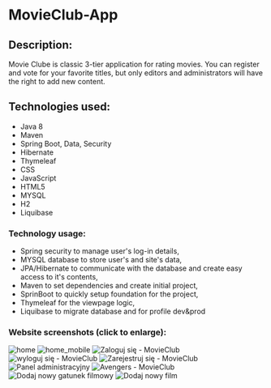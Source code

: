 # MovieClub-App

## Description:
Movie Clube is classic 3-tier application for rating movies. You can register and vote for
your favorite titles, but only editors and administrators will have the right
to add new content.

## Technologies used:
- Java 8
- Maven
- Spring Boot, Data, Security
- Hibernate
- Thymeleaf
- CSS
- JavaScript
- HTML5
- MYSQL
- H2
- Liquibase

### Technology usage:
- Spring security to manage user's log-in details,
- MYSQL database to store user's and site's data,
- JPA/Hibernate to communicate with the database and create easy access to it's contents,
- Maven to set dependencies and create initial project,
- SprinBoot to quickly setup foundation for the project,
- Thymeleaf for the viewpage logic,
- Liquibase to migrate database and for profile dev&prod

### Website screenshots (click to enlarge):
![home](https://user-images.githubusercontent.com/94791227/178098170-e3061fde-2f13-4884-a2fe-dbd9ff5cdb62.png)
![home_mobile](https://user-images.githubusercontent.com/94791227/178098169-6b14835f-1d7f-4055-8b73-d9ecc3d1749f.png)
![Zaloguj się - MovieClub](https://user-images.githubusercontent.com/94791227/178098167-84a7685e-2c25-4601-95f1-5281c0918fc2.png)
![wyloguj się - MovieClub](https://user-images.githubusercontent.com/94791227/178098158-5e4bd650-ac3c-42c6-9187-9a3d05e981be.png)
![Zarejestruj się - MovieClub](https://user-images.githubusercontent.com/94791227/178098165-e4853ac9-e0ff-48bf-999d-cfae4aee135e.png)
![Panel administracyjny](https://user-images.githubusercontent.com/94791227/178098164-46ea9b39-5cda-434c-b380-4171a48fc591.png)
![Avengers - MovieClub](https://user-images.githubusercontent.com/94791227/178098575-bd198022-905d-4d5b-9baf-9bcbf66713a3.png)
![Dodaj nowy gatunek filmowy](https://user-images.githubusercontent.com/94791227/178098161-3277f1a3-bd68-432f-835a-bf4a8c9b351b.png)
![Dodaj nowy film](https://user-images.githubusercontent.com/94791227/178098162-190d8104-a7c6-4996-9aa9-ba50033dedcb.png)





